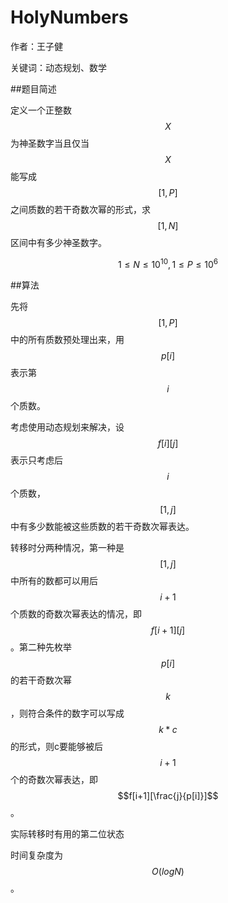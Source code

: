 # HolyNumbers
作者：王子健

关键词：动态规划、数学

##题目简述

定义一个正整数$$X$$为神圣数字当且仅当$$X$$能写成$$[1,P]$$之间质数的若干奇数次幂的形式，求$$[1,N]$$区间中有多少神圣数字。

$$1≤N≤10^{10},1≤P≤10^6$$

##算法

先将$$[1,P]$$中的所有质数预处理出来，用$$p[i]$$表示第$$i$$个质数。

考虑使用动态规划来解决，设$$f[i][j]$$表示只考虑后$$i$$个质数，$$[1,j]$$中有多少数能被这些质数的若干奇数次幂表达。

转移时分两种情况，第一种是$$[1,j]$$中所有的数都可以用后$$i+1$$个质数的奇数次幂表达的情况，即$$f[i+1][j]$$。第二种先枚举$$p[i]$$的若干奇数次幂$$k$$，则符合条件的数字可以写成$$k*c$$的形式，则c要能够被后$$i+1$$个的奇数次幂表达，即$$f[i+1][\frac{j}{p[i]}]$$。

实际转移时有用的第二位状态

时间复杂度为$$O(logN)$$。















